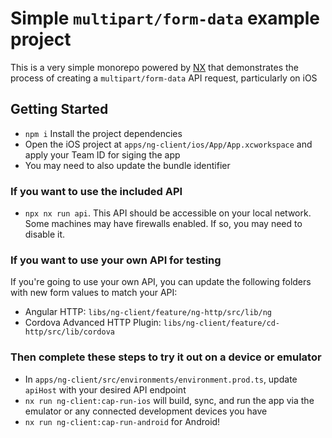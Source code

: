 # Simple `multipart/form-data` example project

This is a very simple monorepo powered by [NX](https://nx.dev) that demonstrates the process of creating a `multipart/form-data` API request, particularly on iOS

## Getting Started

- `npm i` Install the project dependencies
- Open the iOS project at `apps/ng-client/ios/App/App.xcworkspace` and apply your Team ID for siging the app
- You may need to also update the bundle identifier

### If you want to use the included API

- `npx nx run api`. This API should be accessible on your local network. Some machines may have firewalls enabled. If so, you may need to disable it.

### If you want to use your own API for testing

If you're going to use your own API, you can update the following folders with new form values to match your API:

- Angular HTTP: `libs/ng-client/feature/ng-http/src/lib/ng`
- Cordova Advanced HTTP Plugin: `libs/ng-client/feature/cd-http/src/lib/cordova`

### Then complete these steps to try it out on a device or emulator

- In `apps/ng-client/src/environments/environment.prod.ts`, update `apiHost` with your desired API endpoint
- `nx run ng-client:cap-run-ios` will build, sync, and run the app via the emulator or any connected development devices you have
- `nx run ng-client:cap-run-android` for Android!

